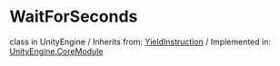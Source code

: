 # WaitForSeconds
class in UnityEngine
 / Inherits from: <a href="https://docs.unity3d.com/6000.0/Documentation/ScriptReference/YieldInstruction.html" target="_blank">YieldInstruction</a> / Implemented in: <a href="https://docs.unity3d.com/6000.0/Documentation/ScriptReference/UnityEngine.CoreModule.html" target="_blank">UnityEngine.CoreModule</a>
